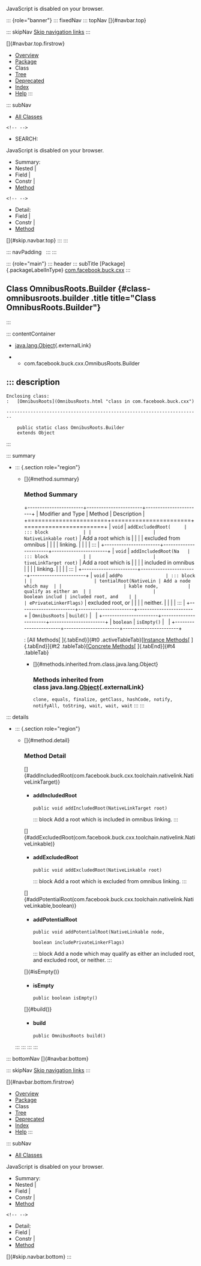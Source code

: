 <div>

JavaScript is disabled on your browser.

</div>

::: {role="banner"}
::: fixedNav
::: topNav
[]{#navbar.top}

::: skipNav
[Skip navigation links](#skip.navbar.top "Skip navigation links")
:::

[]{#navbar.top.firstrow}

-   [Overview](../../../../index.html)
-   [Package](package-summary.html)
-   Class
-   [Tree](package-tree.html)
-   [Deprecated](../../../../deprecated-list.html)
-   [Index](../../../../index-all.html)
-   [Help](../../../../help-doc.html)
:::

::: subNav
-   [All Classes](../../../../allclasses.html)

```{=html}
<!-- -->
```
-   SEARCH:

<div>

<div>

JavaScript is disabled on your browser.

</div>

</div>

<div>

-   Summary: 
-   Nested \| 
-   Field \| 
-   Constr \| 
-   [Method](#method.summary)

```{=html}
<!-- -->
```
-   Detail: 
-   Field \| 
-   Constr \| 
-   [Method](#method.detail)

</div>

[]{#skip.navbar.top}
:::
:::

::: navPadding
 
:::
:::

::: {role="main"}
::: header
::: subTitle
[Package]{.packageLabelInType} [com.facebook.buck.cxx](package-summary.html)
:::

## Class OmnibusRoots.Builder {#class-omnibusroots.builder .title title="Class OmnibusRoots.Builder"}
:::

::: contentContainer
-   [java.lang.Object](http://docs.oracle.com/javase/7/docs/api/java/lang/Object.html?is-external=true "class or interface in java.lang"){.externalLink}

-   -   com.facebook.buck.cxx.OmnibusRoots.Builder

::: description
-   

    Enclosing class:
    :   [OmnibusRoots](OmnibusRoots.html "class in com.facebook.buck.cxx")

    ------------------------------------------------------------------------

        public static class OmnibusRoots.Builder
        extends Object
:::

::: summary
-   ::: {.section role="region"}
    -   []{#method.summary}

        ### Method Summary

        +-----------------------+-----------------------+-----------------------+
        | Modifier and Type     | Method                | Description           |
        +=======================+=======================+=======================+
        | `void`                | `addExcludedRoot​(     | ::: block             |
        |                       | NativeLinkable root)` | Add a root which is   |
        |                       |                       | excluded from omnibus |
        |                       |                       | linking.              |
        |                       |                       | :::                   |
        +-----------------------+-----------------------+-----------------------+
        | `void`                | `addIncludedRoot​(Na   | ::: block             |
        |                       | tiveLinkTarget root)` | Add a root which is   |
        |                       |                       | included in omnibus   |
        |                       |                       | linking.              |
        |                       |                       | :::                   |
        +-----------------------+-----------------------+-----------------------+
        | `void`                | `addPo                | ::: block             |
        |                       | tentialRoot​(NativeLin | Add a node which may  |
        |                       | kable node,           | qualify as either an  |
        |                       |        boolean includ | included root, and    |
        |                       | ePrivateLinkerFlags)` | excluded root, or     |
        |                       |                       | neither.              |
        |                       |                       | :::                   |
        +-----------------------+-----------------------+-----------------------+
        | `OmnibusRoots`        | `build()`             |                       |
        +-----------------------+-----------------------+-----------------------+
        | `boolean`             | `isEmpty()`           |                       |
        +-----------------------+-----------------------+-----------------------+

        : [All Methods[ ]{.tabEnd}]{#t0 .activeTableTab}[[Instance
        Methods](javascript:show(2);)[ ]{.tabEnd}]{#t2
        .tableTab}[[Concrete
        Methods](javascript:show(8);)[ ]{.tabEnd}]{#t4 .tableTab}

        -   []{#methods.inherited.from.class.java.lang.Object}

            ### Methods inherited from class java.lang.[Object](http://docs.oracle.com/javase/7/docs/api/java/lang/Object.html?is-external=true "class or interface in java.lang"){.externalLink}

            `clone, equals, finalize, getClass, hashCode, notify, notifyAll, toString, wait, wait, wait`
    :::
:::

::: details
-   ::: {.section role="region"}
    -   []{#method.detail}

        ### Method Detail

        []{#addIncludedRoot(com.facebook.buck.cxx.toolchain.nativelink.NativeLinkTarget)}

        -   #### addIncludedRoot

            ``` methodSignature
            public void addIncludedRoot​(NativeLinkTarget root)
            ```

            ::: block
            Add a root which is included in omnibus linking.
            :::

        []{#addExcludedRoot(com.facebook.buck.cxx.toolchain.nativelink.NativeLinkable)}

        -   #### addExcludedRoot

            ``` methodSignature
            public void addExcludedRoot​(NativeLinkable root)
            ```

            ::: block
            Add a root which is excluded from omnibus linking.
            :::

        []{#addPotentialRoot(com.facebook.buck.cxx.toolchain.nativelink.NativeLinkable,boolean)}

        -   #### addPotentialRoot

            ``` methodSignature
            public void addPotentialRoot​(NativeLinkable node,
                                         boolean includePrivateLinkerFlags)
            ```

            ::: block
            Add a node which may qualify as either an included root, and
            excluded root, or neither.
            :::

        []{#isEmpty()}

        -   #### isEmpty

            ``` methodSignature
            public boolean isEmpty()
            ```

        []{#build()}

        -   #### build

            ``` methodSignature
            public OmnibusRoots build()
            ```
    :::
:::
:::
:::

::: bottomNav
[]{#navbar.bottom}

::: skipNav
[Skip navigation links](#skip.navbar.bottom "Skip navigation links")
:::

[]{#navbar.bottom.firstrow}

-   [Overview](../../../../index.html)
-   [Package](package-summary.html)
-   Class
-   [Tree](package-tree.html)
-   [Deprecated](../../../../deprecated-list.html)
-   [Index](../../../../index-all.html)
-   [Help](../../../../help-doc.html)
:::

::: subNav
-   [All Classes](../../../../allclasses.html)

<div>

<div>

JavaScript is disabled on your browser.

</div>

</div>

<div>

-   Summary: 
-   Nested \| 
-   Field \| 
-   Constr \| 
-   [Method](#method.summary)

```{=html}
<!-- -->
```
-   Detail: 
-   Field \| 
-   Constr \| 
-   [Method](#method.detail)

</div>

[]{#skip.navbar.bottom}
:::
